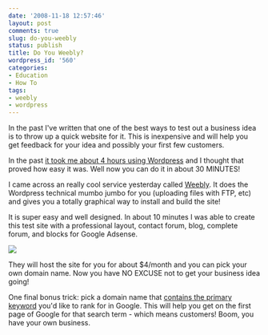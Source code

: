 ```yaml
---
date: '2008-11-18 12:57:46'
layout: post
comments: true
slug: do-you-weebly
status: publish
title: Do You Weebly?
wordpress_id: '560'
categories:
- Education
- How To
tags:
- weebly
- wordpress
---
```


In the past I've written that one of the best ways to test out a business idea is to throw up a quick website for it.  This is inexpensive and will help you get feedback for your idea and possibly your first few customers.

In the past [it took me about 4 hours using Wordpress](http://brianarmstrong.org/posts/a-new-business-website-from-start-to-finish-in-4-hours/) and I thought that proved how easy it was.  Well now you can do it in about 30 MINUTES!

I came across an really cool service yesterday called [Weebly](http://www.weebly.com). It does the Wordpress technical mumbo jumbo for you (uploading files with FTP, etc) and gives you a totally graphical way to install and build the site!

It is super easy and well designed.  In about 10 minutes I was able to create this test site with a professional layout, contact forum, blog, complete forum, and blocks for Google Adsense.

[![](http://s3.amazonaws.com/oldbloguploads/2008/11/picture-21.png)](http://s3.amazonaws.com/oldbloguploads/2008/11/picture-21.png)

They will host the site for you for about $4/month and you can pick your own domain name.  Now you have NO EXCUSE not to get your business idea going!

One final bonus trick: pick a domain name that [contains the primary keyword](http://brianarmstrong.org/posts/how-to-use-domain-names-to-improve-your-google-rankings/) you'd like to rank for in Google.  This will help you get on the first page of Google for that search term - which means customers!  Boom, you have your own business.
